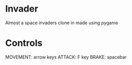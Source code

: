 # Invader
Almost a space invaders clone in made using pygame

# Controls
MOVEMENT: arrow keys
ATTACK:   F key
BRAKE:    spacebar

